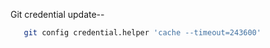 Git credential update--
   ```sh
      git config credential.helper 'cache --timeout=243600'
   ```
